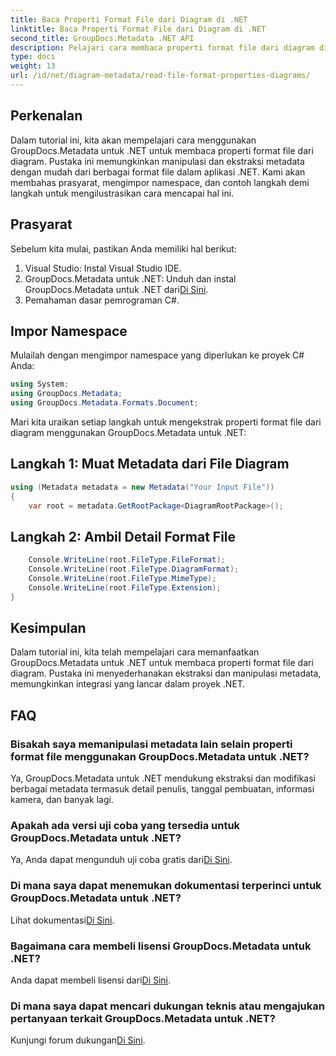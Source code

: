 ```yaml
---
title: Baca Properti Format File dari Diagram di .NET
linktitle: Baca Properti Format File dari Diagram di .NET
second_title: GroupDocs.Metadata .NET API
description: Pelajari cara membaca properti format file dari diagram di .NET menggunakan GroupDocs.Metadata. Ekstrak metadata terperinci dengan mudah.
type: docs
weight: 13
url: /id/net/diagram-metadata/read-file-format-properties-diagrams/
---
```

## Perkenalan
Dalam tutorial ini, kita akan mempelajari cara menggunakan GroupDocs.Metadata untuk .NET untuk membaca properti format file dari diagram. Pustaka ini memungkinkan manipulasi dan ekstraksi metadata dengan mudah dari berbagai format file dalam aplikasi .NET. Kami akan membahas prasyarat, mengimpor namespace, dan contoh langkah demi langkah untuk mengilustrasikan cara mencapai hal ini.

## Prasyarat
Sebelum kita mulai, pastikan Anda memiliki hal berikut:
1. Visual Studio: Instal Visual Studio IDE.
2.  GroupDocs.Metadata untuk .NET: Unduh dan instal GroupDocs.Metadata untuk .NET dari[Di Sini](https://releases.groupdocs.com/metadata/net/).
3. Pemahaman dasar pemrograman C#.

## Impor Namespace
Mulailah dengan mengimpor namespace yang diperlukan ke proyek C# Anda:
```csharp
using System;
using GroupDocs.Metadata;
using GroupDocs.Metadata.Formats.Document;
```

Mari kita uraikan setiap langkah untuk mengekstrak properti format file dari diagram menggunakan GroupDocs.Metadata untuk .NET:
## Langkah 1: Muat Metadata dari File Diagram
```csharp
using (Metadata metadata = new Metadata("Your Input File"))
{
    var root = metadata.GetRootPackage<DiagramRootPackage>();
```
## Langkah 2: Ambil Detail Format File
```csharp
    Console.WriteLine(root.FileType.FileFormat);
    Console.WriteLine(root.FileType.DiagramFormat);
    Console.WriteLine(root.FileType.MimeType);
    Console.WriteLine(root.FileType.Extension);
}
```

## Kesimpulan
Dalam tutorial ini, kita telah mempelajari cara memanfaatkan GroupDocs.Metadata untuk .NET untuk membaca properti format file dari diagram. Pustaka ini menyederhanakan ekstraksi dan manipulasi metadata, memungkinkan integrasi yang lancar dalam proyek .NET.

## FAQ
### Bisakah saya memanipulasi metadata lain selain properti format file menggunakan GroupDocs.Metadata untuk .NET?
Ya, GroupDocs.Metadata untuk .NET mendukung ekstraksi dan modifikasi berbagai metadata termasuk detail penulis, tanggal pembuatan, informasi kamera, dan banyak lagi.
### Apakah ada versi uji coba yang tersedia untuk GroupDocs.Metadata untuk .NET?
 Ya, Anda dapat mengunduh uji coba gratis dari[Di Sini](https://releases.groupdocs.com/).
### Di mana saya dapat menemukan dokumentasi terperinci untuk GroupDocs.Metadata untuk .NET?
 Lihat dokumentasi[Di Sini](https://reference.groupdocs.com/metadata/net/).
### Bagaimana cara membeli lisensi GroupDocs.Metadata untuk .NET?
 Anda dapat membeli lisensi dari[Di Sini](https://purchase.groupdocs.com/buy).
### Di mana saya dapat mencari dukungan teknis atau mengajukan pertanyaan terkait GroupDocs.Metadata untuk .NET?
 Kunjungi forum dukungan[Di Sini](https://forum.groupdocs.com/c/metadata/14).
